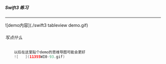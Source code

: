 

##### Swift3 练习

------


![demo内容](./swift3 tableview demo.gif)


###### 写点什么

```swift
    以后在这里贴个demo的思维导图可能会更好
    ![   ](11355WI0-93.gif)

```



